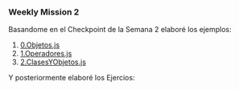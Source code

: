 ### Weekly Mission 2
Basandome en el Checkpoint de la Semana 2 elaboré los ejemplos:
1. [0.Objetos.js](https://github.com/DanielPulidoE/playbook/blob/main/weekly_mission_2/ejerciciosSemana_2/0.Objetos.js)
2. [1.Operadores.js](https://github.com/DanielPulidoE/playbook/blob/main/weekly_mission_2/ejerciciosSemana_2/1.Operadores.js)
3. [2.ClasesYObjetos.js]()

Y posteriormente elaboré los Ejercios:
